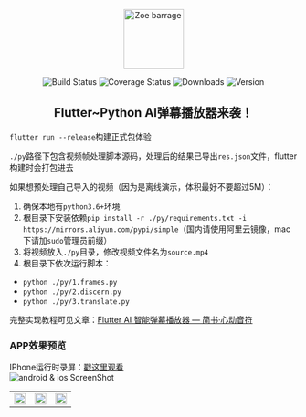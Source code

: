 <p align="center"><a href="#" target="_blank" rel="noopener noreferrer"><img width="105" src="http://r.photo.store.qq.com/psc?/V14dALyK4PrHuj/TmEUgtj9EK6.7V8ajmQrEJjVNABJacrVJUfgSDskiqvyNC8.yNw6GHeAqOtYaJjfzIK.mW9H0QV3xdNFUbiEV.bzUGFq9lM3rOSiHpwJv4c!/r" alt="Zoe barrage"></a></p>

<p align="center">
  <img src="https://img.shields.io/badge/flutter-1.22-52c6f9.svg?sanitize=true" alt="Build Status">
  <img src="https://img.shields.io/badge/python-3.8-407daf.svg?sanitize=true" alt="Coverage Status">
  <img src="https://img.shields.io/badge/android✔-brightgreen.svg?sanitize=true" alt="Downloads">
  <img src="https://img.shields.io/badge/ios✔-green.svg?sanitize=true" alt="Version">
</p>

<h2 align="center">Flutter~Python AI弹幕播放器来袭！</h2>

`flutter run --release`构建正式包体验<br/>

`./py`路径下包含视频帧处理脚本源码，处理后的结果已导出`res.json`文件，flutter构建时会打包进去<br/>

如果想预处理自己导入的视频（因为是离线演示，体积最好不要超过5M）：
1. 确保本地有`python3.6+`环境
2. 根目录下安装依赖`pip install -r ./py/requirements.txt -i https://mirrors.aliyun.com/pypi/simple`（国内请使用阿里云镜像，mac下请加`sudo`管理员前缀）
3. 将视频放入`./py`目录，修改视频文件名为`source.mp4`
4. 根目录下依次运行脚本：
  - `python ./py/1.frames.py`
  - `python ./py/2.discern.py`
  - `python ./py/3.translate.py`
  
完整实现教程可见文章：<a href="https://www.jianshu.com/p/716ea7714b47" target="_blank">Flutter AI 智能弹幕播放器 — 简书·心动音符</a>

### APP效果预览
IPhone运行时录屏：<a href="https://www.bilibili.com/video/BV1Mp4y1z7ud" target="_blank">戳这里观看</a><br/>
<img src="http://r.photo.store.qq.com/psc?/V14dALyK4PrHuj/TmEUgtj9EK6.7V8ajmQrEDPNK2CMseiaC90T2dhhO9lrkR49Z36HLgG5YLex5LL9gF4jvovk.hJp7opYTq0YgiI2ys7NwBdZwFPItV*nR8c!/r" alt="android & ios ScreenShot">
<table>
    <tr>
        <td >
          <img src="http://r.photo.store.qq.com/psc?/V14dALyK4PrHuj/TmEUgtj9EK6.7V8ajmQrENPJuk*SWGwtGl85IRDTqyo3oPYnOESVaA6SlDHLMFOVT7OPGwGnqRea.VRUGLKjiUMoSnWMOSX*7qYbJxKGQtk!/r" width="100%">
        </td>
        <td >
          <img src="http://r.photo.store.qq.com/psc?/V14dALyK4PrHuj/TmEUgtj9EK6.7V8ajmQrEOUE90nZREmYHZZJPPg7SMJxy6qewT35ZW8tJ8jGJLzEDvDCpW6MHlp78gsAdXj6QaO2Y9FcDULSQ8u7.KOjKcM!/r" width="100%">
        </td>
        <td >
          <img src="http://r.photo.store.qq.com/psc?/V14dALyK4PrHuj/TmEUgtj9EK6.7V8ajmQrEBIKuY7Uj6O0Po6l4zAzzz4cS0yvzyj9piGMHeEGOx*JlcSbKlShBccuRpt0fAgbwZztVZG4F4Ai47R8ex2VfTM!/r" width="100%">
        </td>
    </tr>
</table>
